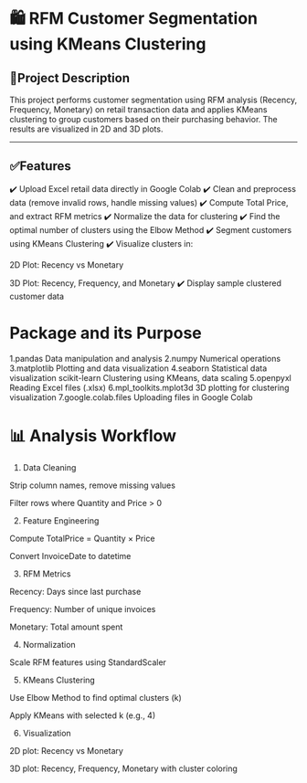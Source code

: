 
# 🛍️ RFM Customer Segmentation using KMeans Clustering

## 📌Project Description

This project performs customer segmentation using RFM analysis (Recency, Frequency, Monetary) on retail transaction data and applies KMeans clustering to group customers based on their purchasing behavior. The results are visualized in 2D and 3D plots.

 




---






## ✅Features

✔️ Upload Excel retail data directly in Google Colab 
✔️ Clean and preprocess data (remove invalid rows, handle missing values) 
✔️ Compute Total Price, and extract RFM metrics
✔️ Normalize the data for clustering 
✔️ Find the optimal number of clusters using the Elbow Method 
✔️ Segment customers using KMeans Clustering 
✔️ Visualize clusters in:

2D Plot: Recency vs Monetary

3D Plot: Recency, Frequency, and Monetary 
✔️ Display sample clustered customer data



# Package and its Purpose

1.pandas	Data manipulation and analysis
2.numpy	Numerical operations
3.matplotlib	Plotting and data visualization
4.seaborn	Statistical data visualization
scikit-learn	Clustering using KMeans, data scaling
5.openpyxl	Reading Excel files (.xlsx)
6.mpl_toolkits.mplot3d	3D plotting for clustering visualization
7.google.colab.files	Uploading files in Google Colab

# 📊 Analysis Workflow

1. Data Cleaning

Strip column names, remove missing values

Filter rows where Quantity and Price > 0



2. Feature Engineering

Compute TotalPrice = Quantity × Price

Convert InvoiceDate to datetime



3. RFM Metrics

Recency: Days since last purchase

Frequency: Number of unique invoices

Monetary: Total amount spent



4. Normalization

Scale RFM features using StandardScaler



5. KMeans Clustering

Use Elbow Method to find optimal clusters (k)

Apply KMeans with selected k (e.g., 4)



6. Visualization

2D plot: Recency vs Monetary

3D plot: Recency, Frequency, Monetary with cluster coloring

